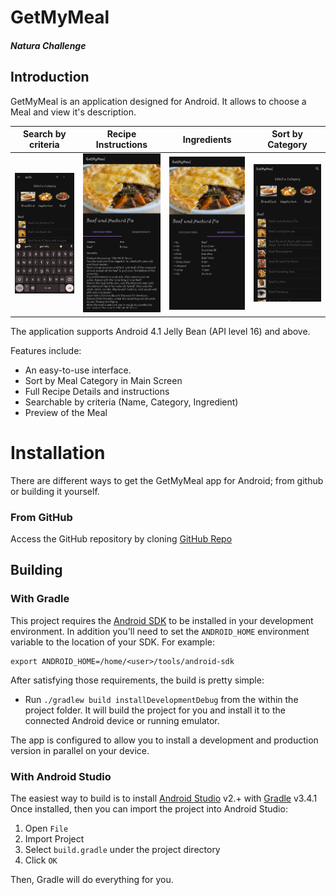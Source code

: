 # GetMyMeal
##### Natura Challenge
## Introduction
GetMyMeal is an application designed for Android. It allows to choose a Meal and view it's description.

Search by criteria            |  Recipe Instructions          |  Ingredients          |  Sort by Category
:-------------------------:|:-------------------------:|:-------------------------:|:-------------------------:
![Search](docs/p1.jpeg)  |  ![Instruction](docs/p2.jpeg) |  ![Ingredients](docs/p3.jpeg) |  ![Sort](docs/p4.jpeg)

The application supports Android 4.1 Jelly Bean (API level 16) and above.

Features include:
* An easy-to-use interface.
* Sort by Meal Category in Main Screen
* Full Recipe Details and instructions
* Searchable by criteria (Name, Category, Ingredient)
* Preview of the Meal

# Installation

There are different ways to get the GetMyMeal app for Android; from github or building it yourself.



### From GitHub

Access the GitHub repository by cloning [GitHub Repo](https://github.com/gepa89/GetMyMeal.git)

## Building

### With Gradle

This project requires the [Android SDK](http://developer.android.com/sdk/index.html)
to be installed in your development environment. In addition you'll need to set
the `ANDROID_HOME` environment variable to the location of your SDK. For example:

    export ANDROID_HOME=/home/<user>/tools/android-sdk

After satisfying those requirements, the build is pretty simple:

* Run `./gradlew build installDevelopmentDebug` from the within the project folder.
It will build the project for you and install it to the connected Android device or running emulator.

The app is configured to allow you to install a development and production version in parallel on your device.

### With Android Studio
The easiest way to build is to install [Android Studio](https://developer.android.com/sdk/index.html) v2.+
with [Gradle](https://www.gradle.org/) v3.4.1
Once installed, then you can import the project into Android Studio:

1. Open `File`
2. Import Project
3. Select `build.gradle` under the project directory
4. Click `OK`

Then, Gradle will do everything for you.
